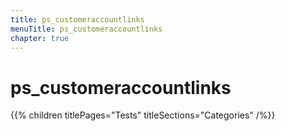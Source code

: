 ```yaml
---
title: ps_customeraccountlinks
menuTitle: ps_customeraccountlinks
chapter: true
---
```


# ps_customeraccountlinks

{{% children titlePages="Tests" titleSections="Categories" /%}}